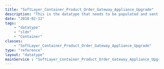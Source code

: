 ```yaml
---
title: "SoftLayer_Container_Product_Order_Gateway_Appliance_Upgrade"
description: "This is the datatype that needs to be populated and sent to SoftLayer_Product_Order::placeOrder. This datatype has everything required to upgrade a [SoftLayer_Network_Gateway](reference/datatypes/SoftLayer_Network_Gateway). "
date: "2018-02-12"
tags:
    - "datatype"
    - "sldn"
    - "Container"
classes:
    - "SoftLayer_Container_Product_Order_Gateway_Appliance_Upgrade"
type: "reference"
layout: "datatype"
mainService : "SoftLayer_Container_Product_Order_Gateway_Appliance_Upgrade"
---
```

